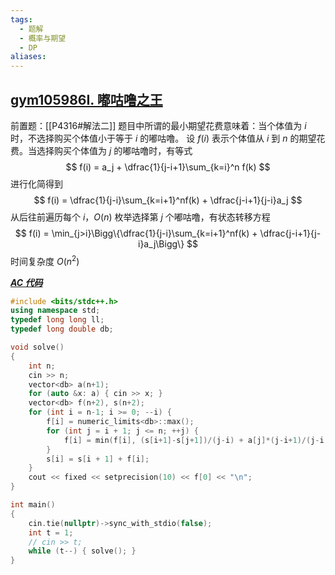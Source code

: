 ```yaml
---
tags:
  - 题解
  - 概率与期望
  - DP
aliases:
---
```

## [gym105986I. 嘟咕噜之王](https://codeforces.com/gym/105986/problem/I)

前置题：[[P4316#解法二]]
题目中所谓的最小期望花费意味着：当个体值为 $i$ 时，不选择购买个体值小于等于 $i$ 的嘟咕噜。
设 $f(i)$ 表示个体值从 $i$ 到 $n$ 的期望花费。当选择购买个体值为 $j$ 的嘟咕噜时，有等式
$$
f(i) = a_j + \dfrac{1}{j-i+1}\sum_{k=i}^n f(k)
$$
进行化简得到
$$
f(i) = \dfrac{1}{j-i}\sum_{k=i+1}^nf(k) + \dfrac{j-i+1}{j-i}a_j
$$
从后往前遍历每个 $i$，$O(n)$ 枚举选择第 $j$ 个嘟咕噜，有状态转移方程
$$
f(i) = \min_{j>i}\Bigg\{\dfrac{1}{j-i}\sum_{k=i+1}^nf(k) + \dfrac{j-i+1}{j-i}a_j\Bigg\}
$$
时间复杂度 $O(n^2)$

[***AC 代码***](https://codeforces.com/gym/105986/submission/328737776)

```cpp
#include <bits/stdc++.h>
using namespace std;
typedef long long ll;
typedef long double db;

void solve()
{
    int n;
    cin >> n;
    vector<db> a(n+1);
    for (auto &x: a) { cin >> x; }
    vector<db> f(n+2), s(n+2);
    for (int i = n-1; i >= 0; --i) {
        f[i] = numeric_limits<db>::max();
        for (int j = i + 1; j <= n; ++j) {
            f[i] = min(f[i], (s[i+1]-s[j+1])/(j-i) + a[j]*(j-i+1)/(j-i));
        }
        s[i] = s[i + 1] + f[i];
    }
    cout << fixed << setprecision(10) << f[0] << "\n";
}

int main()
{
    cin.tie(nullptr)->sync_with_stdio(false);
    int t = 1;
    // cin >> t;
    while (t--) { solve(); }
}
```
